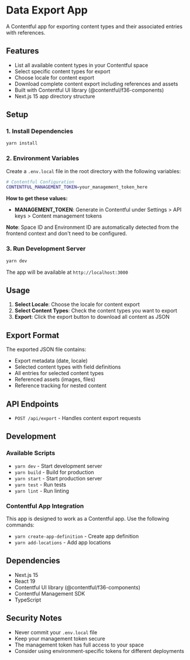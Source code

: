 # Data Export App

A Contentful app for exporting content types and their associated entries with references.

## Features

- List all available content types in your Contentful space
- Select specific content types for export
- Choose locale for content export
- Download complete content export including references and assets
- Built with Contentful UI library (@contentful/f36-components)
- Next.js 15 app directory structure

## Setup

### 1. Install Dependencies

```bash
yarn install
```

### 2. Environment Variables

Create a `.env.local` file in the root directory with the following variables:

```bash
# Contentful Configuration
CONTENTFUL_MANAGEMENT_TOKEN=your_management_token_here
```

**How to get these values:**

- **MANAGEMENT_TOKEN**: Generate in Contentful under Settings > API keys > Content management tokens

**Note**: Space ID and Environment ID are automatically detected from the frontend context and don't need to be configured.

### 3. Run Development Server

```bash
yarn dev
```

The app will be available at `http://localhost:3000`

## Usage

1. **Select Locale**: Choose the locale for content export
2. **Select Content Types**: Check the content types you want to export
3. **Export**: Click the export button to download all content as JSON

## Export Format

The exported JSON file contains:

- Export metadata (date, locale)
- Selected content types with field definitions
- All entries for selected content types
- Referenced assets (images, files)
- Reference tracking for nested content

## API Endpoints

- `POST /api/export` - Handles content export requests

## Development

### Available Scripts

- `yarn dev` - Start development server
- `yarn build` - Build for production
- `yarn start` - Start production server
- `yarn test` - Run tests
- `yarn lint` - Run linting

### Contentful App Integration

This app is designed to work as a Contentful app. Use the following commands:

- `yarn create-app-definition` - Create app definition
- `yarn add-locations` - Add app locations

## Dependencies

- Next.js 15
- React 19
- Contentful UI library (@contentful/f36-components)
- Contentful Management SDK
- TypeScript

## Security Notes

- Never commit your `.env.local` file
- Keep your management token secure
- The management token has full access to your space
- Consider using environment-specific tokens for different deployments
